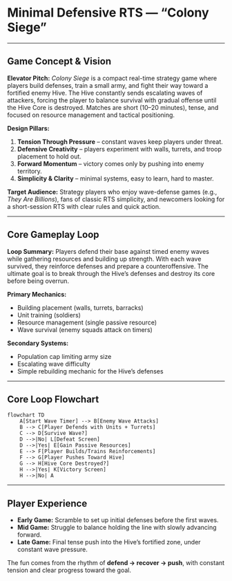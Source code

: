 # Minimal Defensive RTS — “Colony Siege”

---

## Game Concept & Vision

**Elevator Pitch:** *Colony Siege* is a compact real-time strategy game where players build defenses, train a small army, and fight their way toward a fortified enemy Hive. The Hive constantly sends escalating waves of attackers, forcing the player to balance survival with gradual offense until the Hive Core is destroyed. Matches are short (10–20 minutes), tense, and focused on resource management and tactical positioning.

**Design Pillars:**

1. **Tension Through Pressure** – constant waves keep players under threat.
2. **Defensive Creativity** – players experiment with walls, turrets, and troop placement to hold out.
3. **Forward Momentum** – victory comes only by pushing into enemy territory.
4. **Simplicity & Clarity** – minimal systems, easy to learn, hard to master.

**Target Audience:** Strategy players who enjoy wave-defense games (e.g., *They Are Billions*), fans of classic RTS simplicity, and newcomers looking for a short-session RTS with clear rules and quick action.

---

## Core Gameplay Loop

**Loop Summary:**
Players defend their base against timed enemy waves while gathering resources and building up strength. With each wave survived, they reinforce defenses and prepare a counteroffensive. The ultimate goal is to break through the Hive’s defenses and destroy its core before being overrun.

**Primary Mechanics:**

* Building placement (walls, turrets, barracks)
* Unit training (soldiers)
* Resource management (single passive resource)
* Wave survival (enemy squads attack on timers)

**Secondary Systems:**

* Population cap limiting army size
* Escalating wave difficulty
* Simple rebuilding mechanic for the Hive’s defenses

---

## Core Loop Flowchart

```mermaid
flowchart TD
    A[Start Wave Timer] --> B[Enemy Wave Attacks]
    B --> C[Player Defends with Units + Turrets]
    C --> D[Survive Wave?]
    D -->|No| L[Defeat Screen]
    D -->|Yes| E[Gain Passive Resources]
    E --> F[Player Builds/Trains Reinforcements]
    F --> G[Player Pushes Toward Hive]
    G --> H[Hive Core Destroyed?]
    H -->|Yes| K[Victory Screen]
    H -->|No| A
```

---

## Player Experience

* **Early Game:** Scramble to set up initial defenses before the first waves.
* **Mid Game:** Struggle to balance holding the line with slowly advancing forward.
* **Late Game:** Final tense push into the Hive’s fortified zone, under constant wave pressure.

The fun comes from the rhythm of **defend → recover → push**, with constant tension and clear progress toward the goal.
